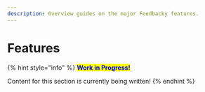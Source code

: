 ```yaml
---
description: Overview guides on the major Feedbacky features.
---
```


# Features

{% hint style="info" %}
<mark style="color:blue;">**Work in Progress!**</mark>

Content for this section is currently being written!
{% endhint %}
